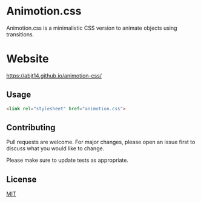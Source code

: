 # Animotion.css

Animotion.css is a minimalistic CSS version to animate objects using transitions.


# Website

https://abjt14.github.io/animotion-css/


## Usage

```html
<link rel="stylesheet" href="animotion.css">
```


## Contributing
Pull requests are welcome. For major changes, please open an issue first to discuss what you would like to change.

Please make sure to update tests as appropriate.


## License
[MIT](https://choosealicense.com/licenses/mit/)
